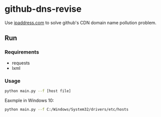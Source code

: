 # github-dns-revise

Use [ipaddress.com](https://www.ipaddress.com/) to solve github's CDN domain name pollution problem.

## Run

### Requirements

* requests
* lxml

### Usage

```bash
python main.py --f [host file]
```

Eaxmple in Windows 10:

```bash
python main.py --f C:/Windows/System32/drivers/etc/hosts
```
